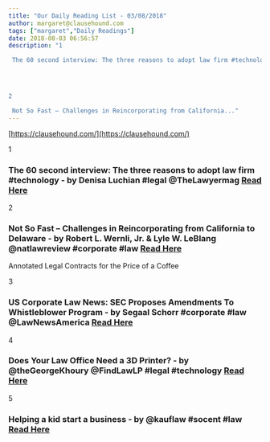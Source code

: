 ```yaml
---
title: "Our Daily Reading List - 03/08/2018"
author: margaret@clausehound.com
tags: ["margaret","Daily Readings"]
date: 2018-08-03 06:56:57
description: "1

 The 60 second interview: The three reasons to adopt law firm #technology - by Denisa Luchian #legal @TheLawyermag Read Here

 


2

 Not So Fast – Challenges in Reincorporating from California..."
---
```


[https://clausehound.com/](https://clausehound.com/)

1

###  The 60 second interview: The three reasons to adopt law firm #technology - by Denisa Luchian #legal @TheLawyermag [Read Here](https://www.thelawyer.com/the-60-second-interview-the-three-reasons-to-adopt-law-firm-technology/)

 

2

###  Not So Fast – Challenges in Reincorporating from California to Delaware - by Robert L. Wernli, Jr. & Lyle W. LeBlang @natlawreview #corporate #law [Read Here](https://www.natlawreview.com/article/not-so-fast-challenges-reincorporating-california-to-delaware)

Annotated Legal Contracts
for the Price of a Coffee

3

###  US Corporate Law News: SEC Proposes Amendments To Whistleblower Program - by Segaal Schorr #corporate #law @LawNewsAmerica  [Read Here](http://www.mondaq.com/unitedstates/x/721422/Whistleblowing/US+Corporate+Law+News+SEC+Proposes+Amendments+To+Whistleblower+Program)

 

4

###  Does Your Law Office Need a 3D Printer? - by @theGeorgeKhoury @FindLawLP #legal #technology [Read Here](https://blogs.findlaw.com/technologist/2018/07/does-your-law-office-need-a-3d-printer.html)

 

5

###  Helping a kid start a business - by @kauflaw #socent #law [Read Here](https://www.kauflaw.net/blog/2018/07/helping-a-kid-start-a-business.shtml)

 